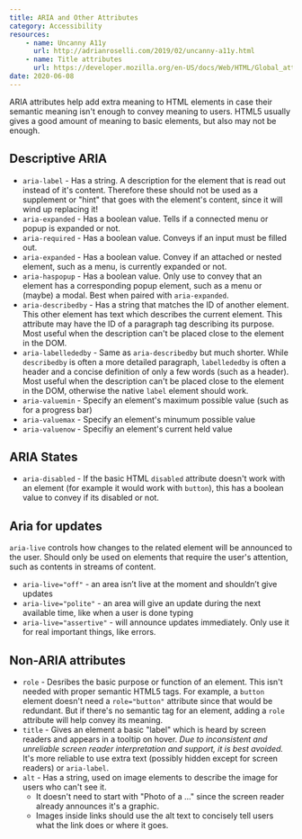 ```yaml
---
title: ARIA and Other Attributes
category: Accessibility
resources:
    - name: Uncanny A11y
      url: http://adrianroselli.com/2019/02/uncanny-a11y.html
    - name: Title attributes
      url: https://developer.mozilla.org/en-US/docs/Web/HTML/Global_attributes/title#Accessibility_concerns
date: 2020-06-08
---
```


ARIA attributes help add extra meaning to HTML elements in case their semantic meaning isn't enough to convey meaning to users. HTML5 usually gives a good amount of meaning to basic elements, but also may not be enough.

## Descriptive ARIA

* `aria-label` - Has a string. A description for the element that is read out instead of it's content. Therefore these should not be used as a supplement or "hint" that goes with the element's content, since it will wind up replacing it!
* `aria-expanded` - Has a boolean value. Tells if a connected menu or popup is expanded or not.
* `aria-required` - Has a boolean value. Conveys if an input must be filled out.
* `aria-expanded` - Has a boolean value. Convey if an attached or nested element, such as a menu, is currently expanded or not.
* `aria-haspopup` - Has a boolean value. Only use to convey that an element has a corresponding popup element, such as a menu or (maybe) a modal. Best when paired with `aria-expanded`.
* `aria-describedby` - Has a string that matches the ID of another element. This other element has text which describes the current element. This attribute may have the ID of a paragraph tag describing its purpose. Most useful when the description can't be placed close to the element in the DOM.
* `aria-labellededby` - Same as `aria-describedby` but much shorter. While `describedby` is often a more detailed paragraph, `labellededby` is often a header and a concise definition of only a few words (such as a header). Most useful when the description can't be placed close to the element in the DOM, otherwise the native `label` element should work.
* `aria-valuemin` - Specify an element's maximum possible value (such as for a progress bar)
* `aria-valuemax` - Specify an element's minumum possible value
* `aria-valuenow` - Specifiy an element's current held value

## ARIA States

* `aria-disabled` - If the basic HTML `disabled` attribute doesn't work with an element (for example it would work with `button`), this has a boolean value to convey if its disabled or not.

## Aria for updates

`aria-live` controls how changes to the related element will be announced to the user. Should only be used on elements that require the user's attention, such as contents in streams of content.

* `aria-live="off"` - an area isn’t live at the moment and shouldn’t give updates
* `aria-live="polite"` - an area will give an update during the next available time, like when a user is done typing
* `aria-live="assertive"` - will announce updates immediately. Only use it for real important things, like errors.

## Non-ARIA attributes

* `role` - Desribes the basic purpose or function of an element. This isn't needed with proper semantic HTML5 tags. For example, a `button` element doesn't need a `role="button"` attribute since that would be redundant. But if there's no semantic tag for an element, adding a `role` attribute will help convey its meaning.
* `title` - Gives an element a basic "label" which is heard by screen readers and appears in a tooltip on hover. _Due to inconsistent and unreliable screen reader interpretation and support, it is best avoided._ It's more reliable to use extra text (possibly hidden except for screen readers) or `aria-label`.
* `alt` - Has a string, used on image elements to describe the image for users who can't see it.
  * It doesn't need to start with "Photo of a ..." since the screen reader already announces it's a graphic.
  * Images inside links should use the alt text to concisely tell users what the link does or where it goes.
